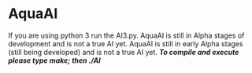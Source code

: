 # AquaAI
If you are using python 3 run the AI3.py.
 AquaAI is still in Alpha  stages of development and is not a true AI yet.
 AquaAI is still in early Alpha stages (still being developed) and is not a true AI yet.
<i><b> To compile and execute please type make; then ./AI </b></i>
